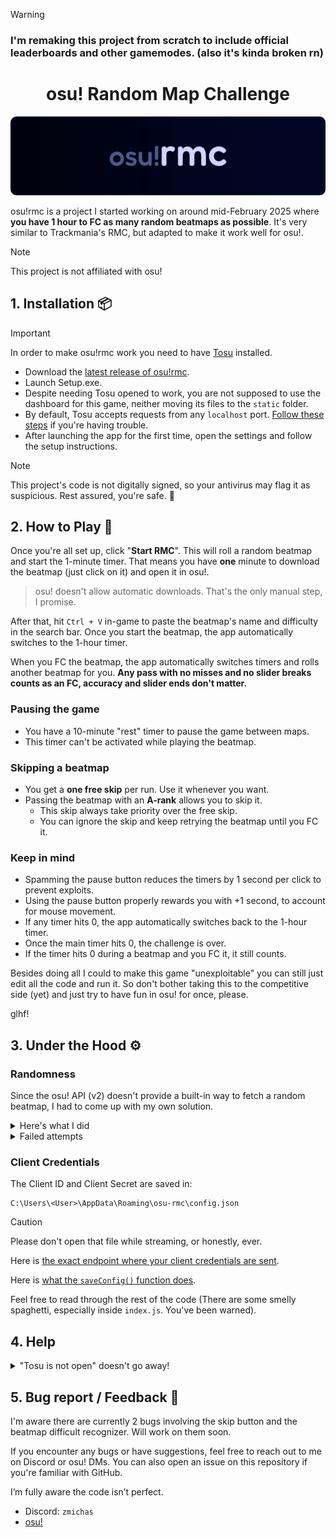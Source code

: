 > [!WARNING]
> ### I'm remaking this project from scratch to include official leaderboards and other gamemodes. (also it's kinda broken rn)

<div align=center>

# osu! Random Map Challenge
</div>
<div align=center>
<img src='public/osu-rmc-card.png'>
</div>

osu!rmc is a project I started working on around mid-February 2025 where **you have 1 hour to FC as many random beatmaps as possible**. It's very similar to Trackmania's RMC, but adapted to make it work well for osu!.

> [!NOTE]
> This project is not affiliated with osu!

## 1. Installation 📦

> [!IMPORTANT]
> In order to make osu!rmc work you need to have [Tosu](https://tosu.app) installed.
* Download the [latest release of osu!rmc](https://github.com/michaelcalb/osu-rmc/releases).
* Launch Setup.exe.
* Despite needing Tosu opened to work, you are not supposed to use the dashboard for this game, neither moving its files to the `static` folder.
* By default, Tosu accepts requests from any `localhost` port. [Follow these steps](#help-tosu-is-not-open) if you're having trouble.
* After launching the app for the first time, open the settings and follow the setup instructions.

> [!NOTE]
> This project's code is not digitally signed, so your antivirus may flag it as suspicious. Rest assured, you're safe. 🙏

## 2. How to Play 🎲

Once you're all set up, click "**Start RMC**". This will roll a random beatmap and start the 1-minute timer.
That means you have **one** minute to download the beatmap (just click on it) and open it in osu!.
> osu! doesn't allow automatic downloads. That's the only manual step, I promise.

After that, hit `Ctrl + V` in-game to paste the beatmap's name and difficulty in the search bar. Once you start the beatmap, the app automatically switches to the 1-hour timer.

When you FC the beatmap, the app automatically switches timers and rolls another beatmap for you.
**Any pass with no misses and no slider breaks counts as an FC, accuracy and slider ends don't matter.**

### Pausing the game
- You have a 10-minute "rest" timer to pause the game between maps.
- This timer can't be activated while playing the beatmap.

### Skipping a beatmap
- You get a **one free skip** per run. Use it whenever you want.
- Passing the beatmap with an **A-rank** allows you to skip it.
  - This skip always take priority over the free skip.
  - You can ignore the skip and keep retrying the beatmap until you FC it.
 
### Keep in mind
- Spamming the pause button reduces the timers by 1 second per click to prevent exploits.
- Using the pause button properly rewards you with +1 second, to account for mouse movement.
- If any timer hits 0, the app automatically switches back to the 1-hour timer.
- Once the main timer hits 0, the challenge is over.
- If the timer hits 0 during a beatmap and you FC it, it still counts.

Besides doing all I could to make this game "unexploitable" you can still just edit all the code and run it. So don't bother taking this to the competitive side (yet) and just try to have fun in osu! for once, please.

glhf!

## 3. Under the Hood ⚙️

### Randomness
Since the osu! API (v2) doesn't provide a built-in way to fetch a random beatmap, I had to come up with my own solution.
<details>
<summary>Here's what I did</summary>
osu! defines 13 genres for beatmaps, and each beatmapset must be assigned exactly one. Two of these are "Unspecified" and "Other", so it's unlikely new genres will be added.
  
That said, my code randomly selects a genre ID between 1-14 (excluding 8, which is skipped for some reason ¯\\\_(ツ)\_/¯), and randomly chooses to sort the results either ascending (oldest first) or descending (newest first).
  
The `/beatmapsets/search` endpoint is limited to 200 pages with 50 results (beatmapsets) per page, meaning you can retrieve up to 10,000 beatmapsets per genre. Since sorting can be done in both directions, that gives a theoretical limit of 20,000 beatmapsets per genre (13x = 260,000). For context, there are currently around [50,000 ranked beatmapsets](https://status.ppy.sh/).

As expected, not all genres fill all 200 pages (in fact, none do based on my rough testing), and requesting a non-existing page results in an error. To prevent that, the code performs a quick binary search to find the last valid page for the selected genre, picks a random valid page and then selects a random beatmapset from it. The difficulty is also randomly chosen.

> I'm open for other ideas, feel free to hmu.

</details>
<details>
<summary>Failed attempts</summary>
  
- [x] GET `/beatmapsets/search` `{g: 0, s: 'ranked'}`
> The API limits search results, leaving a gap of some years, so it's not possible to fetch all ranked beatmapset at once (which is completely reasonable).

- [x] GET `/beatmapsets/search` `{g: 0, s: 'ranked', sort: rankedDesc, page: 1}`
> Use the newest ranked beatmapset ID as a limiter and picking a random number to get a beatmapset. Terrible idea, no explanation needed.
</details>

### Client Credentials
The Client ID and Client Secret are saved in:
  
```
C:\Users\<User>\AppData\Roaming\osu-rmc\config.json
```

> [!CAUTION]
> Please don't open that file while streaming, or honestly, ever.

Here is [the exact endpoint where your client credentials are sent](https://github.com/michaelcalb/osu-rmc/blob/main/server.js#L28).

Here is [what the `saveConfig()` function does](https://github.com/michaelcalb/osu-rmc/blob/main/config.js#L36).

Feel free to read through the rest of the code (There are some smelly spaghetti, especially inside `index.js`. You've been warned).

## 4. Help
<details>
<summary><a name="help-tosu-is-not-open">"Tosu is not open" doesn't go away!</a></summary>
  
That's because your Tosu isn't accepting requests from `localhost`. To fix that, open your [dashboard's settings](http://127.0.0.1:24050/?tab=2) and under "Allowed IPs" include `localhost`. Restart osu!rmc.
</details>

## 5. Bug report / Feedback 🐛
I'm aware there are currently 2 bugs involving the skip button and the beatmap difficult recognizer. Will work on them soon.

If you encounter any bugs or have suggestions, feel free to reach out to me on Discord or osu! DMs. You can also open an issue on this repository if you're familiar with GitHub.

I’m fully aware the code isn’t perfect.

<!--
<details>
<summary>todo</summary>
  
- [ ] A bot so i can host it somewhere and make this into a really serious thing
- [ ] Leaderboards
- [ ] Filters
- [ ] RMS

</details>
-->

- Discord: `zmichas`
- [osu!](https://osu.ppy.sh/users/13955247)
